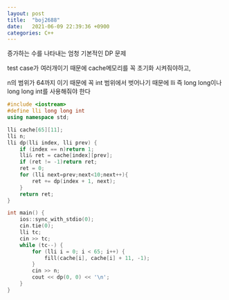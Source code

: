 ```yaml
---
layout: post
title:  "boj2688"
date:   2021-06-09 22:39:36 +0900
categories: C++
---
```


증가하는 수를 나타내는 엄청 기본적인 DP 문제

test case가 여러개이기 때문에 cache메모리를 꼭 초기화 시켜줘야하고,

n의 범위가 64까지 이기 때문에 꼭 int 범위에서 벗어나기 때문에 lli 즉 long long이나 long long int를 사용해줘야 한다

```cpp
#include <iostream>
#define lli long long int
using namespace std;

lli cache[65][11];
lli n;
lli dp(lli index, lli prev) {
	if (index == n)return 1;
	lli& ret = cache[index][prev];
	if (ret != -1)return ret;
	ret = 0;
	for (lli next=prev;next<10;next++){
		ret += dp(index + 1, next);
	}
	return ret;
}

int main() {
	ios::sync_with_stdio(0);
	cin.tie(0);
	lli tc;
	cin >> tc;
	while (tc--) {
		for (lli i = 0; i < 65; i++) {
			fill(cache[i], cache[i] + 11, -1);
		}
		cin >> n;
		cout << dp(0, 0) << '\n';
	}
}
```
